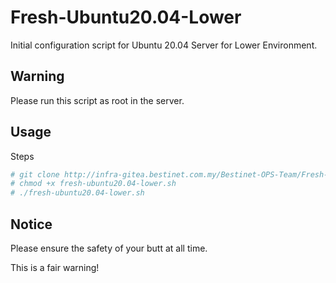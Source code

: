 # Fresh-Ubuntu20.04-Lower 

Initial configuration script for Ubuntu 20.04 Server for Lower Environment.

## Warning

Please run this script as root in the server.

## Usage

Steps

```bash
# git clone http://infra-gitea.bestinet.com.my/Bestinet-OPS-Team/Fresh-Ubuntu20.04-Lower.git
# chmod +x fresh-ubuntu20.04-lower.sh
# ./fresh-ubuntu20.04-lower.sh
```

## Notice

Please ensure the safety of your butt at all time.

This is a fair warning!